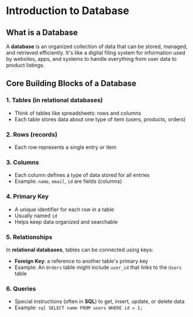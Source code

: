 # Introduction to Database


## What is a Database

A **database** is an organized collection of data that can be
stored, managed, and retrieved efficiently. It's like a digital
filing system for information used by websites, apps, and 
systems to handle everything from user data to product listings.


## Core Building Blocks of a Database

### 1. Tables (in relational databases)
- Think of tables like spreadsheets: rows and columns
- Each table stores data about one type of item (users,
products, orders)

### 2. Rows (records)
- Each row represents a single entry or item

### 3. Columns
- Each column defines a type of data stored for all entries
- Example: `name`, `email`, `id` are fields (columns)

### 4. Primary Key
- A unique identifier for each row in a table
- Usually named `id`
- Helps keep data organized and searchable

### 5. Relationships
In **relational databases**, tables can be connected using keys:

- **Foreign Key**: a reference to another table's primary key
- Example: An `Orders` table might include `user_id` that links
to the `Users` table

### 6. Queries
- Special instructions (often in **SQL**) to get, insert, update,
or delete data
- Example: ```sql SELECT name FROM users WHERE id = 1; ```